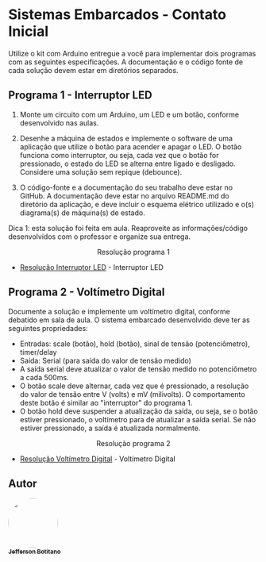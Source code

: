 # Sistemas Embarcados - Contato Inicial

Utilize o kit com Arduino entregue a você para implementar dois programas com as seguintes especificações. A documentação e o código fonte de cada solução devem estar em diretórios separados.


## Programa 1 - Interruptor LED

1. Monte um circuito com um Arduino, um LED e um botão, conforme desenvolvido nas aulas.

2. Desenhe a máquina de estados e implemente o software de uma aplicação que utilize o botão para acender e apagar o LED. O botão funciona como interruptor, ou seja, cada vez que o botão for pressionado, o estado do LED se alterna entre ligado e desligado. Considere uma solução sem repique (debounce).

3. O código-fonte e a documentação do seu trabalho deve estar no GitHub. A documentação deve estar no arquivo README.md do diretório da aplicação, e deve incluir o esquema elétrico utilizado e o(s) diagrama(s) de máquina(s) de estado.

Dica 1: esta solução foi feita em aula. Reaproveite as informações/código desenvolvidos com o professor e organize sua entrega.

<p align="center">Resolução programa 1</p>

- [Resolução Interruptor LED](interruptor-led) - Interruptor LED

## Programa 2 - Voltímetro Digital

Documente a solução e implemente um voltímetro digital, conforme debatido em sala de aula. O sistema embarcado desenvolvido deve ter as seguintes propriedades:

* Entradas: scale (botão), hold (botão), sinal de tensão (potenciômetro), timer/delay
* Saída: Serial (para saída do valor de tensão medido)
* A saída serial deve atualizar o valor de tensão medido no potenciômetro a cada 500ms.
* O botão scale deve alternar, cada vez que é pressionado, a resolução do valor de tensão entre V (volts) e mV (milivolts). O comportamento deste botão é similar ao "interruptor" do programa 1.
* O botão hold deve suspender a atualização da saída, ou seja, se o botão estiver pressionado, o voltímetro para de atualizar a saída serial. Se não estiver pressionado, a saída é atualizada normalmente.

<p align="center">Resolução programa 2</p>

- [Resolução Voltímetro Digital](voltimetro-digital) - Voltímetro Digital

## Autor

<a href="https://github.com/jeffersonbcr">
    <img style="border-radius: 50%;" src="https://avatars.githubusercontent.com/u/58866006?v=4" width="100px;" alt=""/><br />
    <sub><b>Jefferson Botitano</b></sub></a>
